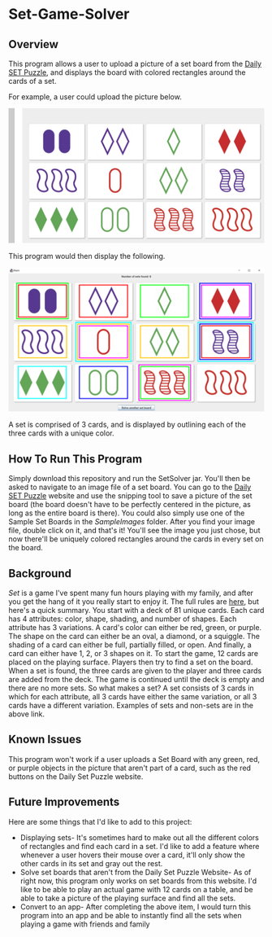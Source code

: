 # Set-Game-Solver

## Overview
This program allows a user to upload a picture of a set board from the [Daily SET Puzzle](https://www.setgame.com/set/puzzle), and displays the board with colored rectangles around the cards of a set.

For example, a user could upload the picture below.

![](SampleImages/Sample%20Input.JPG)

This program would then display the following.

![](SampleImages/Sample%20Output.png)

A set is comprised of 3 cards, and is displayed by outlining each of the three cards with a unique color.

## How To Run This Program

Simply download this repository and run the SetSolver jar. You'll then be asked to navigate to an image file of a set board. You can go to the [Daily SET Puzzle](https://www.setgame.com/set/puzzle) website and use the snipping tool to save a picture of the set board (the board doesn't have to be perfectly centered in the picture, as long as the entire board is there). You could also simply use one of the Sample Set Boards in the *SampleImages* folder. After you find your image file, double click on it, and that's it! You'll see the image you just chose, but now there'll be uniquely colored rectangles around the cards in every set on the board.

## Background

*Set* is a game I've spent many fun hours playing with my family, and after you get the hang of it you really start to enjoy it. The full rules are [here](https://www.setgame.com/sites/default/files/instructions/SET%20INSTRUCTIONS%20-%20ENGLISH.pdf), but here's a quick summary. You start with a deck of 81 unique cards. Each card has 4 attributes: color, shape, shading, and number of shapes. Each attribute has 3 variations. A card's color can either be red, green, or purple. The shape on the card can either be an oval, a diamond, or a squiggle. The shading of a card can either be full, partially filled, or open. And finally, a card can either have 1, 2, or 3 shapes on it. To start the game, 12 cards are placed on the playing surface. Players then try to find a set on the board. When a set is found, the three cards are given to the player and three cards are added from the deck. The game is continued until the deck is empty and there are no more sets. So what makes a set? A set consists of 3 cards in which for each attribute, all 3 cards have either the same variation, or all 3 cards have a different variation. Examples of sets and non-sets are in the above link.

## Known Issues
This program won't work if a user uploads a Set Board with any green, red, or purple objects in the picture that aren't part of a card, such as the red buttons on the Daily Set Puzzle website.

## Future Improvements
Here are some things that I'd like to add to this project:
* Displaying sets- It's sometimes hard to make out all the different colors of rectangles and find each card in a set. I'd like to add a feature where whenever a user hovers their mouse over a card, it'll only show the other cards in its set and gray out the rest.
* Solve set boards that aren't from the Daily Set Puzzle Website- As of right now, this program only works on set boards from this website. I'd like to be able to play an actual game with 12 cards on a table, and be able to take a picture of the playing surface and find all the sets.
* Convert to an app- After completing the above item, I would turn this program into an app and be able to instantly find all the sets when playing a game with friends and family
